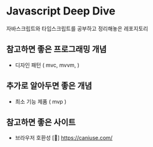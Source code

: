 # Javascript Deep Dive
자바스크립트와 타입스크립트를 공부하고 정리해놓은 레포지토리

## 참고하면 좋은 프로그래밍 개념
- 디자인 패턴 ( mvc, mvvm, )

## 추가로 알아두면 좋은 개념
- 최소 기능 제품 ( mvp )

## 참고하면 좋은 사이트
- 브라우저 호환성 [🔗] https://caniuse.com/